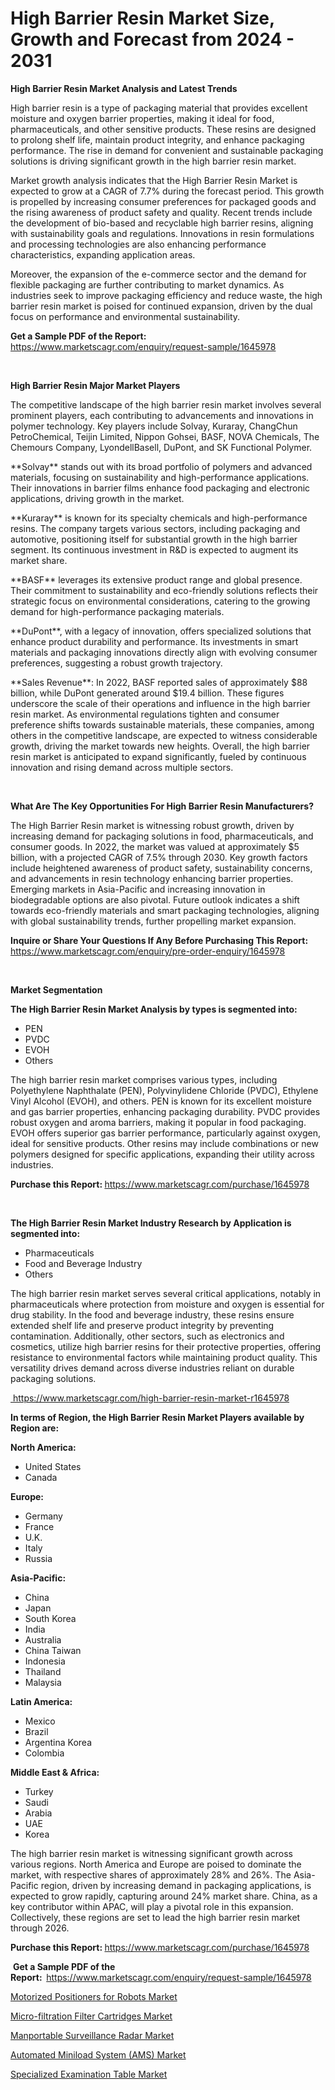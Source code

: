 <p><h1>High Barrier Resin Market Size, Growth and Forecast from 2024 - 2031</h1></p><p><strong>High Barrier Resin Market Analysis and Latest Trends</strong></p>
<p><p>High barrier resin is a type of packaging material that provides excellent moisture and oxygen barrier properties, making it ideal for food, pharmaceuticals, and other sensitive products. These resins are designed to prolong shelf life, maintain product integrity, and enhance packaging performance. The rise in demand for convenient and sustainable packaging solutions is driving significant growth in the high barrier resin market.</p><p>Market growth analysis indicates that the High Barrier Resin Market is expected to grow at a CAGR of 7.7% during the forecast period. This growth is propelled by increasing consumer preferences for packaged goods and the rising awareness of product safety and quality. Recent trends include the development of bio-based and recyclable high barrier resins, aligning with sustainability goals and regulations. Innovations in resin formulations and processing technologies are also enhancing performance characteristics, expanding application areas.</p><p>Moreover, the expansion of the e-commerce sector and the demand for flexible packaging are further contributing to market dynamics. As industries seek to improve packaging efficiency and reduce waste, the high barrier resin market is poised for continued expansion, driven by the dual focus on performance and environmental sustainability.</p></p>
<p><strong>Get a Sample PDF of the Report:&nbsp;</strong> <a href="https://www.marketscagr.com/enquiry/request-sample/1645978?utm_campaign=1573&utm_medium=2&utm_source=Github&utm_content=ia&utm_term=27102024&utm_id=high-barrier-resin">https://www.marketscagr.com/enquiry/request-sample/1645978</a></p>
<p>&nbsp;</p>
<p><strong>High Barrier Resin Major Market Players</strong></p>
<p><p>The competitive landscape of the high barrier resin market involves several prominent players, each contributing to advancements and innovations in polymer technology. Key players include Solvay, Kuraray, ChangChun PetroChemical, Teijin Limited, Nippon Gohsei, BASF, NOVA Chemicals, The Chemours Company, LyondellBasell, DuPont, and SK Functional Polymer.</p><p>**Solvay** stands out with its broad portfolio of polymers and advanced materials, focusing on sustainability and high-performance applications. Their innovations in barrier films enhance food packaging and electronic applications, driving growth in the market.</p><p>**Kuraray** is known for its specialty chemicals and high-performance resins. The company targets various sectors, including packaging and automotive, positioning itself for substantial growth in the high barrier segment. Its continuous investment in R&D is expected to augment its market share.</p><p>**BASF** leverages its extensive product range and global presence. Their commitment to sustainability and eco-friendly solutions reflects their strategic focus on environmental considerations, catering to the growing demand for high-performance packaging materials.</p><p>**DuPont**, with a legacy of innovation, offers specialized solutions that enhance product durability and performance. Its investments in smart materials and packaging innovations directly align with evolving consumer preferences, suggesting a robust growth trajectory.</p><p>**Sales Revenue**: In 2022, BASF reported sales of approximately $88 billion, while DuPont generated around $19.4 billion. These figures underscore the scale of their operations and influence in the high barrier resin market. As environmental regulations tighten and consumer preference shifts towards sustainable materials, these companies, among others in the competitive landscape, are expected to witness considerable growth, driving the market towards new heights. Overall, the high barrier resin market is anticipated to expand significantly, fueled by continuous innovation and rising demand across multiple sectors.</p></p>
<p>&nbsp;</p>
<p><strong>What Are The Key Opportunities For High Barrier Resin Manufacturers?</strong></p>
<p><p>The High Barrier Resin market is witnessing robust growth, driven by increasing demand for packaging solutions in food, pharmaceuticals, and consumer goods. In 2022, the market was valued at approximately $5 billion, with a projected CAGR of 7.5% through 2030. Key growth factors include heightened awareness of product safety, sustainability concerns, and advancements in resin technology enhancing barrier properties. Emerging markets in Asia-Pacific and increasing innovation in biodegradable options are also pivotal. Future outlook indicates a shift towards eco-friendly materials and smart packaging technologies, aligning with global sustainability trends, further propelling market expansion.</p></p>
<p><strong>Inquire or Share Your Questions If Any Before Purchasing This Report:</strong> <a href="https://www.marketscagr.com/enquiry/pre-order-enquiry/1645978?utm_campaign=1573&utm_medium=2&utm_source=Github&utm_content=ia&utm_term=27102024&utm_id=high-barrier-resin">https://www.marketscagr.com/enquiry/pre-order-enquiry/1645978</a></p>
<p>&nbsp;</p>
<p><strong>Market Segmentation</strong></p>
<p><strong>The High Barrier Resin Market Analysis by types is segmented into:</strong></p>
<p><ul><li>PEN</li><li>PVDC</li><li>EVOH</li><li>Others</li></ul></p>
<p><p>The high barrier resin market comprises various types, including Polyethylene Naphthalate (PEN), Polyvinylidene Chloride (PVDC), Ethylene Vinyl Alcohol (EVOH), and others. PEN is known for its excellent moisture and gas barrier properties, enhancing packaging durability. PVDC provides robust oxygen and aroma barriers, making it popular in food packaging. EVOH offers superior gas barrier performance, particularly against oxygen, ideal for sensitive products. Other resins may include combinations or new polymers designed for specific applications, expanding their utility across industries.</p></p>
<p><strong>Purchase this Report:&nbsp;</strong><a href="https://www.marketscagr.com/purchase/1645978?utm_campaign=1573&utm_medium=2&utm_source=Github&utm_content=ia&utm_term=27102024&utm_id=high-barrier-resin">https://www.marketscagr.com/purchase/1645978</a></p>
<p>&nbsp;</p>
<p><strong>The High Barrier Resin Market Industry Research by Application is segmented into:</strong></p>
<p><ul><li>Pharmaceuticals</li><li>Food and Beverage Industry</li><li>Others</li></ul></p>
<p><p>The high barrier resin market serves several critical applications, notably in pharmaceuticals where protection from moisture and oxygen is essential for drug stability. In the food and beverage industry, these resins ensure extended shelf life and preserve product integrity by preventing contamination. Additionally, other sectors, such as electronics and cosmetics, utilize high barrier resins for their protective properties, offering resistance to environmental factors while maintaining product quality. This versatility drives demand across diverse industries reliant on durable packaging solutions.</p></p>
<p><a href="https://www.marketscagr.com/high-barrier-resin-market-r1645978?utm_campaign=1573&utm_medium=2&utm_source=Github&utm_content=ia&utm_term=27102024&utm_id=high-barrier-resin">&nbsp;https://www.marketscagr.com/high-barrier-resin-market-r1645978</a></p>
<p><strong>In terms of Region, the High Barrier Resin Market Players available by Region are:</strong></p>
<p>
    <p> <strong> North America: </strong>
        <ul>
            <li>United States</li>
            <li>Canada</li>
        </ul>
        </p> 
    <p> <strong> Europe: </strong>
        <ul>
            <li>Germany</li>
            <li>France</li>
            <li>U.K.</li>
            <li>Italy</li>
            <li>Russia</li>
        </ul>
        </p> 
    <p> <strong> Asia-Pacific: </strong>
        <ul>
            <li>China</li>
            <li>Japan</li>
            <li>South Korea</li>
            <li>India</li>
            <li>Australia</li>
            <li>China Taiwan</li>
            <li>Indonesia</li>
            <li>Thailand</li>
            <li>Malaysia</li>
        </ul>
        </p> 
    <p> <strong> Latin America: </strong>
        <ul>
            <li>Mexico</li>
            <li>Brazil</li>
            <li>Argentina Korea</li>
            <li>Colombia</li>
        </ul>
        </p> 
    <p> <strong> Middle East & Africa: </strong>
        <ul>
            <li>Turkey</li>
            <li>Saudi</li>
            <li>Arabia</li>
            <li>UAE</li>
            <li>Korea</li>
        </ul>
    </p>
    </p>
<p><p>The high barrier resin market is witnessing significant growth across various regions. North America and Europe are poised to dominate the market, with respective shares of approximately 28% and 26%. The Asia-Pacific region, driven by increasing demand in packaging applications, is expected to grow rapidly, capturing around 24% market share. China, as a key contributor within APAC, will play a pivotal role in this expansion. Collectively, these regions are set to lead the high barrier resin market through 2026.</p></p>
<p><strong>Purchase this Report: </strong><a href="https://www.marketscagr.com/purchase/1645978?utm_campaign=1573&utm_medium=2&utm_source=Github&utm_content=ia&utm_term=27102024&utm_id=high-barrier-resin">https://www.marketscagr.com/purchase/1645978</a></p>
<p>&nbsp;<strong>Get a Sample PDF of the Report:&nbsp;&nbsp;</strong><a href="https://www.marketscagr.com/enquiry/request-sample/1645978?utm_campaign=1573&utm_medium=2&utm_source=Github&utm_content=ia&utm_term=27102024&utm_id=high-barrier-resin">https://www.marketscagr.com/enquiry/request-sample/1645978</a></p>
<p><strong></strong></p>
<p><p><a href="https://www.linkedin.com/pulse/motorized-positioners-robots-landscape-product-spectrum-market-nymle?trk=public_post_embed_feed-article-content&utm_campaign=1573&utm_medium=2&utm_source=Github&utm_content=ia&utm_term=27102024&utm_id=high-barrier-resin">Motorized Positioners for Robots Market</a></p><p><a href="https://www.linkedin.com/pulse/micro-filtration-filter-cartridges-market-analysis-report-cr9ce?trk=public_post_embed_feed-article-content&utm_campaign=1573&utm_medium=2&utm_source=Github&utm_content=ia&utm_term=27102024&utm_id=high-barrier-resin">Micro-filtration Filter Cartridges Market</a></p><p><a href="https://issuu.com/reportprime-2/docs/manportable-surveillance-radar-mark_3db94d74bed528?utm_campaign=1573&utm_medium=2&utm_source=Github&utm_content=ia&utm_term=27102024&utm_id=high-barrier-resin">Manportable Surveillance Radar Market</a></p><p><a href="https://issuu.com/reportprime-2/docs/automated-miniload-system-ams-marke_10c4fbf8ffa108?utm_campaign=1573&utm_medium=2&utm_source=Github&utm_content=ia&utm_term=27102024&utm_id=high-barrier-resin">Automated Miniload System (AMS) Market</a></p><p><a href="https://github.com/KamrulHadi87/Market-Research-Report-List-1/blob/main/specialized-examination-table-market.md?utm_campaign=1573&utm_medium=2&utm_source=Github&utm_content=ia&utm_term=27102024&utm_id=high-barrier-resin">Specialized Examination Table Market</a></p></p>